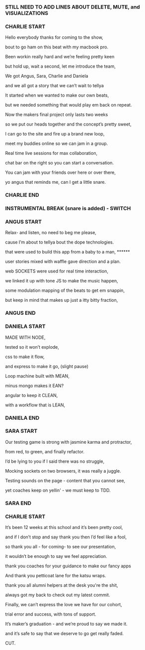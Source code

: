 ### STILL NEED TO ADD LINES ABOUT DELETE, MUTE, and VISUALIZATIONS
### CHARLIE START

Hello everybody thanks for coming to the show,

bout to go ham on this beat with my macbook pro.


Been workin really hard and we’re feeling pretty keen

but hold up, wait a second, let me introduce the team,


We got Angus, Sara, Charlie and Daniela

and we all got a story that we can’t wait to tellya


It started when we wanted to make our own beats,

but we needed something that would play em back on repeat.


Now the makers final project only lasts two weeks

so we put our heads together and the concept’s pretty sweet,


I can go to the site and fire up a brand new loop,

meet my buddies online so we can jam in a group.


Real time live sessions for max collaboration,

chat bar on the right so you can start a conversation.


You can jam with your friends over here or over there,

yo angus that reminds me, can I get a little snare.

### CHARLIE END
### INSTRUMENTAL BREAK (snare is added) - SWITCH
### ANGUS START

Relax- and listen, no need to beg me please,

cause I’m about to tellya bout the dope technologies.


that were used to build this app from a baby to a man, ******

user stories mixed with waffle gave direction and a plan.


web SOCKETS were used for real time interaction,

we linked it up with tone JS to make the music happen,


some modulation mapping of the beats to get em snappin,

but keep in mind that makes up just a itty bitty fraction,


### ANGUS END
### DANIELA START

MADE WITH NODE,

tested so it won’t explode,

css to make it flow,

and express to make it go,
(slight pause)

Loop machine built with MEAN,

minus mongo makes it EAN?

angular to keep it CLEAN,

with a workflow that is LEAN,

### DANIELA END
### SARA START

Our testing game is strong with jasmine karma and protractor,

from red, to green, and finally refactor.


I’d be lying to you if I said there was no struggle,

Mocking sockets on two browsers, it was really a juggle.


Testing sounds on the page - content that you cannot see,

yet coaches keep on yellin' - we must keep to TDD.
 

### SARA END
### CHARLIE START


It’s been 12 weeks at this school and it’s been pretty cool,

and if I don’t stop and say thank you then I’d feel like a fool,


so thank you all - for coming- to see our presentation,

it wouldn’t be enough to say we feel appreciation.


thank you coaches for your guidance to make our fancy apps

And thank you petticoat lane for the katsu wraps.


thank you all alumni helpers at the desk you're the shit,

always got my back to check out my latest commit.


Finally, we can’t express the love we have for our cohort,

trial error and success, with tons of support.


It’s maker’s graduation - and we’re proud to say we made it.

and it’s safe to say that we deserve to go get really faded.

CUT.
